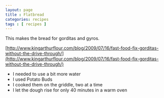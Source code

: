 ```yaml
---
layout: page
title : Flatbread
categories: recipes
tags : [ recipes ]
---
```


This makes the bread for gorditas and gyros.

[http://www.kingarthurflour.com/blog/2009/07/16/fast-food-fix-gorditas-without-the-drive-through/](http://www.kingarthurflour.com/blog/2009/07/16/fast-food-fix-gorditas-without-the-drive-through/)

* I needed to use a bit more water
* I used Potato Buds
* I cooked them on the griddle, two at a time
* I let the dough rise for only 40 minutes in a warm oven
